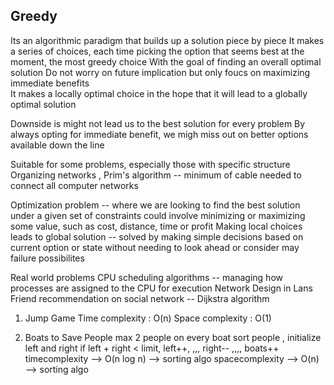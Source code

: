 ## Greedy 

Its an algorithmic paradigm that builds up a solution piece by piece
It makes a series of choices, each time picking the option that seems best at the moment, the most greedy choice 
With the goal of finding an overall optimal solution
Do not worry on future implication but only foucs on maximizing immediate benefits  
It makes a locally optimal choice in the hope that it will lead to a globally optimal solution  

Downside is might not lead us to the best solution for every problem 
By always opting for immediate benefit, we migh miss out on better options available down the line  

Suitable for some problems, especially those with specific structure  
Organizing networks , Prim's algorithm -- minimum of cable needed to connect all computer networks 

Optimization problem -- where we are looking to find the best solution under a given set of constraints 
                        could involve minimizing or maximizing some value, such as cost, distance, time or profit
Making local choices leads to global solution -- solved by making simple decisions based on current option or state 
                        without needing to look ahead or consider may failure possibilites  

Real world problems 
CPU scheduling algorithms -- managing how processes are assigned to the CPU for execution
Network Design in Lans
Friend recommendation on social network -- Dijkstra algorithm 


1. Jump Game 
Time complexity : O(n)
Space complexity : O(1)

2. Boats to Save People 
max 2 people on every boat
sort people , initialize left and right
if left + right < limit, left++, ,,, right-- ,,,, boats++
timecomplexity --> O(n log n) --> sorting algo
spacecomplexity --> O(n) --> sorting algo



